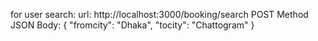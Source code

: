 for user search:
url: http://localhost:3000/booking/search
POST Method
JSON Body: 
{
  "fromcity": "Dhaka",
  "tocity": "Chattogram"
}

